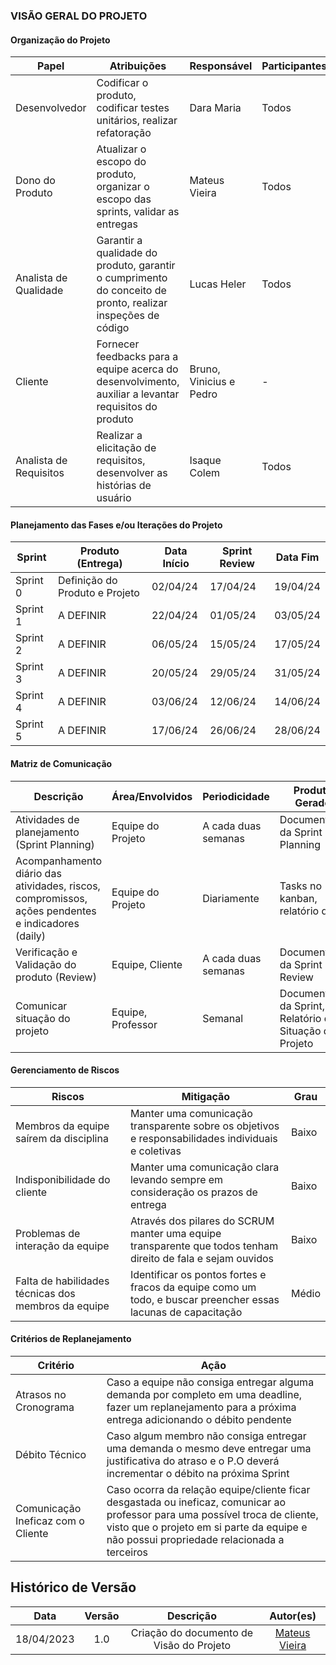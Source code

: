 ### VISÃO GERAL DO PROJETO

#### Organização do Projeto

**Papel** | **Atribuições** | **Responsável** | **Participantes**
--- | --- | --- | ---
Desenvolvedor | Codificar o produto, codificar testes unitários, realizar refatoração | Dara Maria | Todos
Dono do Produto | Atualizar o escopo do produto, organizar o escopo das sprints, validar as entregas | Mateus Vieira | Todos
Analista de Qualidade | Garantir a qualidade do produto, garantir o cumprimento do conceito de pronto, realizar inspeções de código | Lucas Heler | Todos
Cliente | Fornecer feedbacks para a equipe acerca do desenvolvimento, auxiliar a levantar requisitos do produto | Bruno, Vinicius e Pedro | -
Analista de Requisitos | Realizar a elicitação de requisitos, desenvolver as histórias de usuário | Isaque Colem | Todos

#### Planejamento das Fases e/ou Iterações do Projeto

**Sprint** | **Produto (Entrega)** | **Data Início** | **Sprint Review** | **Data Fim**
--- | --- | --- | --- | ---
Sprint 0 | Definição do Produto e Projeto | 02/04/24 | 17/04/24 | 19/04/24
Sprint 1 | A DEFINIR | 22/04/24 | 01/05/24 | 03/05/24
Sprint 2 | A DEFINIR | 06/05/24 | 15/05/24 | 17/05/24
Sprint 3 | A DEFINIR | 20/05/24 | 29/05/24 | 31/05/24
Sprint 4 | A DEFINIR | 03/06/24 | 12/06/24 | 14/06/24
Sprint 5 | A DEFINIR | 17/06/24 | 26/06/24 | 28/06/24

#### Matriz de Comunicação

**Descrição** | **Área/Envolvidos** | **Periodicidade** | **Produtos Gerados**
--- | --- | --- | ---
Atividades de planejamento (Sprint Planning) | Equipe do Projeto | A cada duas semanas | Documentação da Sprint Planning
Acompanhamento diário das atividades, riscos, compromissos, ações pendentes e indicadores (daily) | Equipe do Projeto | Diariamente | Tasks no kanban, relatório diário
Verificação e Validação do produto (Review) | Equipe, Cliente | A cada duas semanas | Documentação da Sprint Review
Comunicar situação do projeto | Equipe, Professor | Semanal | Documentação da Sprint, Relatório de Situação do Projeto

#### Gerenciamento de Riscos

**Riscos** | **Mitigação** | **Grau**
--- | --- | ---
Membros da equipe saírem da disciplina | Manter uma comunicação transparente sobre os objetivos e responsabilidades individuais e coletivas | Baixo
Indisponibilidade do cliente | Manter uma comunicação clara levando sempre em consideração os prazos de entrega | Baixo
Problemas de interação da equipe | Através dos pilares do SCRUM manter uma equipe transparente que todos tenham direito de fala e sejam ouvidos | Baixo
Falta de habilidades técnicas dos membros da equipe | Identificar os pontos fortes e fracos da equipe como um todo, e buscar preencher essas lacunas de capacitação | Médio

#### Critérios de Replanejamento

**Critério** | **Ação**
--- | ---
Atrasos no Cronograma | Caso a equipe não consiga entregar alguma demanda por completo em uma deadline, fazer um replanejamento para a próxima entrega adicionando o débito pendente
Débito Técnico | Caso algum membro não consiga entregar uma demanda o mesmo deve entregar uma justificativa do atraso e o P.O deverá incrementar o débito na próxima Sprint
Comunicação Ineficaz com o Cliente | Caso ocorra da relação equipe/cliente ficar desgastada ou ineficaz, comunicar ao professor para uma possível troca de cliente, visto que o projeto em si parte da equipe e não possui propriedade relacionada a terceiros

## Histórico de Versão

| Data | Versão                                   | Descrição                                          | Autor(es)                     |
| :------------: | :--------------------------------------: | :-----------------------------------------------: | :--------------------------: |
18/04/2023 | 1.0 | Criação do documento de Visão do Projeto | [Mateus Vieira](https://github.com/matix0) |